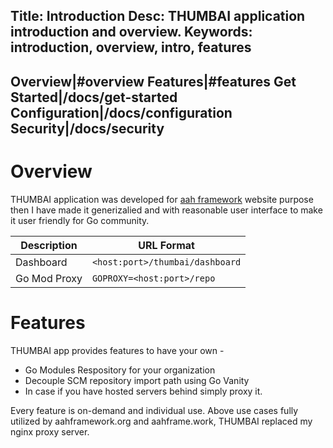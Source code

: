 Title: Introduction
Desc: THUMBAI application introduction and overview.
Keywords: introduction, overview, intro, features
---
Overview|#overview
Features|#features
Get Started|/docs/get-started
Configuration|/docs/configuration
Security|/docs/security
---
# Overview

THUMBAI application was developed for [aah framework](https://aahframework.org) website purpose then I have made it generizalied and with reasonable user interface to make it user friendly for Go community.

Description  | URL Format
----------- | -----------
Dashboard | `<host:port>/thumbai/dashboard`
Go Mod Proxy | `GOPROXY=<host:port>/repo`


# Features

THUMBAI app provides features to have your own - 

* Go Modules Respository for your organization
* Decouple SCM repository import path using Go Vanity 
* In case if you have hosted servers behind simply proxy it. 

Every feature is on-demand and individual use. Above use cases fully utilized by aahframework.org and aahframe.work, THUMBAI replaced my nginx proxy server.


